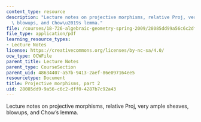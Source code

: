 ```yaml
---
content_type: resource
description: "Lecture notes on projective morphisms, relative Proj, very ample sheaves,\
  \ blowups, and Chow\u2019s lemma."
file: /courses/18-726-algebraic-geometry-spring-2009/28085dd99a56c6c2dff04287b7c92a43_MIT18_726s09_lec10_projective2.pdf
file_type: application/pdf
learning_resource_types:
- Lecture Notes
license: https://creativecommons.org/licenses/by-nc-sa/4.0/
ocw_type: OCWFile
parent_title: Lecture Notes
parent_type: CourseSection
parent_uid: 48634407-a57b-9413-2aef-86e097164ee5
resourcetype: Document
title: Projective morphisms, part 2
uid: 28085dd9-9a56-c6c2-dff0-4287b7c92a43
---
```

Lecture notes on projective morphisms, relative Proj, very ample sheaves, blowups, and Chow’s lemma.